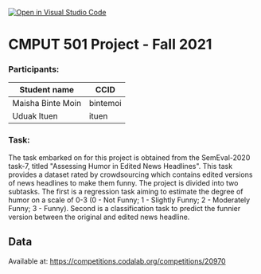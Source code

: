 [![Open in Visual Studio Code](https://classroom.github.com/assets/open-in-vscode-f059dc9a6f8d3a56e377f745f24479a46679e63a5d9fe6f495e02850cd0d8118.svg)](https://classroom.github.com/online_ide?assignment_repo_id=5741819&assignment_repo_type=AssignmentRepo)
# CMPUT 501 Project - Fall 2021


### Participants:
| Student name     |  CCID     | 
|------------------|-----------|
| Maisha Binte Moin| bintemoi  |
| Uduak Ituen      | ituen     |

 

### Task:
The task embarked on for this project is obtained from the SemEval-2020 task-7, titled "Assessing Humor in Edited News Headlines". This task provides a dataset rated by crowdsourcing which contains edited versions of news headlines to make them funny. The project is divided into two subtasks. The first is a regression task aiming to estimate the degree of humor on a scale of 0-3 (0 - Not Funny; 1 - Slightly Funny; 2 - Moderately Funny; 3 - Funny). Second is a classification task to predict the funnier version between the original and edited news headline.

## Data

Available at: https://competitions.codalab.org/competitions/20970
